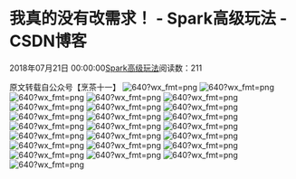 # 我真的没有改需求！ - Spark高级玩法 - CSDN博客
2018年07月21日 00:00:00[Spark高级玩法](https://me.csdn.net/rlnLo2pNEfx9c)阅读数：211
> 
原文转载自公众号【烹茶十一】
![640?wx_fmt=png](https://ss.csdn.net/p?https://mmbiz.qpic.cn/mmbiz_png/aQq00ttzzpC10N3R3CXtyefdGKIIxoI5icB8bO48IwE1icgJKQGfTy4G7WCdDiaM4wgiaP9FYtAQvvUvIp5ltv5Q9Q/640?wx_fmt=png)
![640?wx_fmt=png](https://ss.csdn.net/p?https://mmbiz.qpic.cn/mmbiz_png/aQq00ttzzpC10N3R3CXtyefdGKIIxoI5IvfMT8TCJOoBxG9qohCnVQvmqAaJwCrbsOuia9N9bJmJWFxg1Syrasw/640?wx_fmt=png)
![640?wx_fmt=png](https://ss.csdn.net/p?https://mmbiz.qpic.cn/mmbiz_png/aQq00ttzzpC10N3R3CXtyefdGKIIxoI54XIjIpTLDkBDntXMtnJVnsoSpXhdQJkQH26ZerdGzfoPcUjvjmBALg/640?wx_fmt=png)
![640?wx_fmt=png](https://ss.csdn.net/p?https://mmbiz.qpic.cn/mmbiz_png/aQq00ttzzpC10N3R3CXtyefdGKIIxoI5kWU1mEEGUtOiaKTibj7ovAFd0iaIia1dHMibW24d4NJg9aeVgQrGV5kOU8Q/640?wx_fmt=png)
![640?wx_fmt=png](https://ss.csdn.net/p?https://mmbiz.qpic.cn/mmbiz_png/aQq00ttzzpC10N3R3CXtyefdGKIIxoI5qCNJfZFgDBt5VoHImicX1GXiaVOFn3rxf2YxWSZHMftCvuCP2zQMksXg/640?wx_fmt=png)
![640?wx_fmt=png](https://ss.csdn.net/p?https://mmbiz.qpic.cn/mmbiz_png/aQq00ttzzpC10N3R3CXtyefdGKIIxoI52n8tibyJ8EQgNNgrByR9GsY34wfgdwGHUNeo3FOXE5THdRATbrSASNg/640?wx_fmt=png)
![640?wx_fmt=png](https://ss.csdn.net/p?https://mmbiz.qpic.cn/mmbiz_png/aQq00ttzzpC10N3R3CXtyefdGKIIxoI5DGtNlCIGicicQEY030mm8wJZUzRufKhMb3EVTRxt36WJ4958B0cJIeaQ/640?wx_fmt=png)
![640?wx_fmt=png](https://ss.csdn.net/p?https://mmbiz.qpic.cn/mmbiz_png/aQq00ttzzpC10N3R3CXtyefdGKIIxoI57V5SeLVy05ccciau8HymCJS0pA70HYSEaLia8ibBQHJQ0CQbS4rnialQAw/640?wx_fmt=png)
![640?wx_fmt=png](https://ss.csdn.net/p?https://mmbiz.qpic.cn/mmbiz_png/aQq00ttzzpC10N3R3CXtyefdGKIIxoI5xqB7JIx2ZucDIIvX98zLlmUqqeQF9DvTiadTls0cqaXZTmdHt671XCg/640?wx_fmt=png)
![640?wx_fmt=png](https://ss.csdn.net/p?https://mmbiz.qpic.cn/mmbiz_png/aQq00ttzzpC10N3R3CXtyefdGKIIxoI5zOWVXbX7AZvicrBNU5xOnaibpSRTdh2fgLibcBN1jMr3U3o8vjnYiaQqzA/640?wx_fmt=png)
![640?wx_fmt=png](https://ss.csdn.net/p?https://mmbiz.qpic.cn/mmbiz_png/aQq00ttzzpC10N3R3CXtyefdGKIIxoI59UfefJlico8S3RyRmlHA0ty7cnhHNOHbEZuf4O9yDicxYkXDrqwQPosA/640?wx_fmt=png)
![640?wx_fmt=png](https://ss.csdn.net/p?https://mmbiz.qpic.cn/mmbiz_png/aQq00ttzzpC10N3R3CXtyefdGKIIxoI5cFicWjxFROucjQsnMF2JMfV38CMGWgPtlFfMpgyxOmlfW9wdmtZiaepw/640?wx_fmt=png)
![640?wx_fmt=png](https://ss.csdn.net/p?https://mmbiz.qpic.cn/mmbiz_png/aQq00ttzzpC10N3R3CXtyefdGKIIxoI5iaFRQUBcaHpmB1J2o1CzKQQBTOzrffAiaWSwtezcve9dvwRz8Ozr91ww/640?wx_fmt=png)
![640?wx_fmt=png](https://ss.csdn.net/p?https://mmbiz.qpic.cn/mmbiz_png/aQq00ttzzpC10N3R3CXtyefdGKIIxoI5NGnXXwnU8WzRrJaI4FBIs9CibnBKUWaHVlHGPpabPVV29uCjdTiaZFHQ/640?wx_fmt=png)
![640?wx_fmt=png](https://ss.csdn.net/p?https://mmbiz.qpic.cn/mmbiz_png/aQq00ttzzpC10N3R3CXtyefdGKIIxoI5icRXAEMYuicj8Vgsib3KAKiaGZOytsrZzHzpwF7HlL8PicibSXVcyzlTWDyA/640?wx_fmt=png)
![640?wx_fmt=png](https://ss.csdn.net/p?https://mmbiz.qpic.cn/mmbiz_png/aQq00ttzzpC10N3R3CXtyefdGKIIxoI546BsadI0iaXy6Ma62MdvpKeicCYaYqfofKyMPlDJz870JSDjdrKv6eEg/640?wx_fmt=png)
![640?wx_fmt=png](https://ss.csdn.net/p?https://mmbiz.qpic.cn/mmbiz_png/aQq00ttzzpC10N3R3CXtyefdGKIIxoI5J9HEVXLV8SKpwQeJBYgmfzq7Ee4rlXyBEYwm21MVuKnibJfAU0ciaTVw/640?wx_fmt=png)
![640?wx_fmt=png](https://ss.csdn.net/p?https://mmbiz.qpic.cn/mmbiz_png/aQq00ttzzpC10N3R3CXtyefdGKIIxoI5qxYC1FYkBh3gSw9pkI0v1A6zAxhvx9HyR1186NzGSGibb0TFulECfpg/640?wx_fmt=png)
![640?wx_fmt=png](https://ss.csdn.net/p?https://mmbiz.qpic.cn/mmbiz_png/aQq00ttzzpC10N3R3CXtyefdGKIIxoI5nK4qtGQDNaicriacyrnYlAvzWhHodoBftSHjicNIu5xnH8InHWzjl5hzA/640?wx_fmt=png)
![640?wx_fmt=png](https://ss.csdn.net/p?https://mmbiz.qpic.cn/mmbiz_png/aQq00ttzzpC10N3R3CXtyefdGKIIxoI55uuDaP1QIyicGzJJLGC405Xt1b0YcJ20n90wqppeNBJibVnjnhIFwicQw/640?wx_fmt=png)
![640?wx_fmt=png](https://ss.csdn.net/p?https://mmbiz.qpic.cn/mmbiz_png/aQq00ttzzpC10N3R3CXtyefdGKIIxoI5MozeKW6svibke6FshxLseCIQlQ8Rp8VLVxrYic1HSCse4mmheibMOvFCw/640?wx_fmt=png)
![640?wx_fmt=png](https://ss.csdn.net/p?https://mmbiz.qpic.cn/mmbiz_png/aQq00ttzzpC10N3R3CXtyefdGKIIxoI5dFlmRUjVaqMxH4sLaWjbPLicDGibKRYqVFdbiaxOvOVZfRe7qAFIvpnQg/640?wx_fmt=png)
![640?wx_fmt=png](https://ss.csdn.net/p?https://mmbiz.qpic.cn/mmbiz_png/aQq00ttzzpC10N3R3CXtyefdGKIIxoI5wu62Rq1sVkHxcjczNktAulW3smib9AtRHJqZBChXzGbJhAjAgGQ8tHg/640?wx_fmt=png)
![640?wx_fmt=png](https://ss.csdn.net/p?https://mmbiz.qpic.cn/mmbiz_png/aQq00ttzzpC10N3R3CXtyefdGKIIxoI5mM0ibjodYur7DokdE8Jib0bj8v5xzCoOW3iaTo3WKOUz87MDr8wU8uYrw/640?wx_fmt=png)
